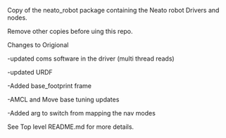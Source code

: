 Copy of the neato_robot package containing the Neato robot Drivers and nodes.

Remove other copies before uing this repo.

Changes to Origional

  -updated coms software in the driver (multi thread reads)
  
  -updated URDF
  
  -Added base_footprint frame
  
  -AMCL and Move base tuning updates
  
  -Added arg to switch from mapping the nav modes
  
  See Top level README.md for more details.
  
  
